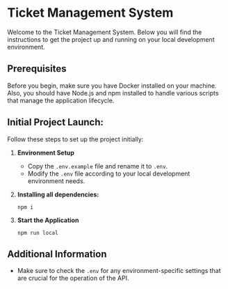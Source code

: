 # Ticket Management System

Welcome to the Ticket Management System. Below you will find the instructions to get the project up and running on your local development environment.

## Prerequisites

Before you begin, make sure you have Docker installed on your machine. Also, you should have Node.js and npm installed to handle various scripts that manage the application lifecycle.

## Initial Project Launch:

Follow these steps to set up the project initially:

1. **Environment Setup**
    - Copy the `.env.example` file and rename it to `.env`.
    - Modify the `.env` file according to your local development environment needs.

2. **Installing all dependencies:**
   ```
   npm i
   ```

3. **Start the Application**
   ```
   npm run local
   ```


## Additional Information

- Make sure to check the `.env` for any environment-specific settings that are crucial for the operation of the API.
